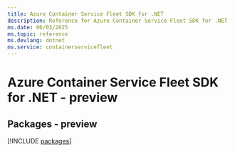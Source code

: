 ```yaml
---
title: Azure Container Service Fleet SDK for .NET
description: Reference for Azure Container Service Fleet SDK for .NET
ms.date: 06/03/2025
ms.topic: reference
ms.devlang: dotnet
ms.service: containerservicefleet
---
```

# Azure Container Service Fleet SDK for .NET - preview
## Packages - preview
[!INCLUDE [packages](container-service-fleet-index.md)]
